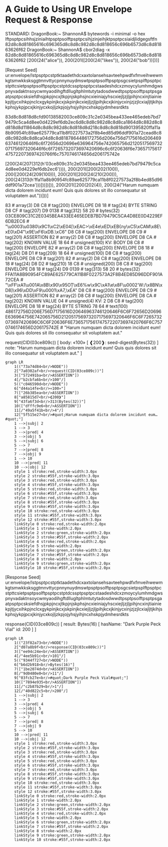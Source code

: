 # A Guide to Using UR Envelope Request & Response

STANDARD:
DragonBook:~ ShannonA$ bytewords -i minimal -o hex lftpsptpcsihhsjziniaihtpsptpsolftpsptpcsihjzinjeihjktpsptpcsiaidjlidgegsftfn
82d8c8d81865616c696365d8c8d8c982d8c8d818656c696b6573d8c8d81863626f62
DragonBook:~ ShannonA$ cbor2diag -x 82d8c8d81865616c696365d8c8d8c982d8c8d818656c696b6573d8c8d81863626f62
[200(24("alice")), 200(201([200(24("likes")), 200(24("bob"))]))]

[Request Seed]
ur:envelope/lstpsptpcstptktaadethdcxaxtolansehsavteehpwdfxfmveihwewmkgtsmwkksksggtmnvttycpnnynuydmswtpsptpsolftpsptpsgcsietpsplftpsptpcstpttcsietpsptpsolftpsptpcstptdcssptpsptpcstaadeshdcxzmoycylumhmdgwspnyvadaktnsoycwmyaodihgftdllugltphlmtutytadosdwwdtpsptpsolftpsptpsgaatpsptpcsksiefdhsjpkpjncxjtkpjnjskphsjncxieiniajyhscxiejljzjljpihjncxinjtiainiekpjtjycxihkpjnclcxgykpinjkcxjskpinjkcxiejljzjljpihjkcxjkinjycxinjzjzjlcxiajljtjkihjskphsjykpjpcxjkinjycxkojljzkpjojyhsjyihjncxhskpjydmhesrdkts

83d8c8d818d8cfd90138582003ce809c31c2e0345bea433ee465edeb7bd79479c5ca4d8ee0d4229ef6db2ec6d8c8d8c982d8c8d8ca1864d8c882d8c8d818d8d11864d8c8d8c982d8c8d818d8d218c8d8c8d818d901395820ffa11a8b90954fc89ae625779ca11b8f0227573a2f8b4ed85d96ddf901a72cead8c8d8c982d8c8d8ca04d8c8d8187864486172756d206e756d7175616d20646963746120646f6c6f72656d20696e636964756e742065756d212051756973207175697320646f6c6f7265732073697420696c6c6f20636f6e73657175617475722073697420766f6c7570746174656d206175742e

[200(24(207(312(h'03ce809c31c2e0345bea433ee465edeb7bd79479c5ca4d8ee0d4229ef6db2ec6')))), 
 200(201([200(202(100)), 200([200(24(209(100))), 200(201([200(24(210(200))), 200(24(313(h'ffa11a8b90954fc89ae625779ca11b8f0227573a2f8b4ed85d96ddf901a72cea')))]))])])),
200(201([200(202(4)), 200(24("Harum numquam dicta dolorem incidunt eum! Quis quis dolores sit illo consequatur sit voluptatem aut."))]))]


83                                      # array(3)
   D8 C8                                # tag(200) ENVELOPE
      D8 18                             # tag(24) BYTE STRING
         D8 CF                          # tag(207)
            D9 0138                     # tag(312)
               58 20                    # bytes(32)
                  03CE809C31C2E0345BEA433EE465EDEB7BD79479C5CA4D8EE0D4229EF6DB2EC6 # "\u0003\u0380\x9C1\xC2\xE04[\xEAC>\xE4e\xED\xEB{הy\xC5\xCAM\x8E\xE0\xD4\"\x9E\xF6\xDB.\xC6"
   D8 C8                                # tag(200) ENVELOPE
      D8 C9                             # tag(201) ASSERTION
         82                             # array(2)
            D8 C8                       # tag(200) ENVELOPE
               D8 CA                    # tag(202) KNOWN VALUE
                  18 64                 # unsigned(100) KV: BODY
            D8 C8                       # tag(200) ENVELOPE
               82                       # array(2)
                  D8 C8                 # tag(200) ENVELOPE
                     D8 18              # tag(24)
                        D8 D1           # tag(209)
                           18 64        # unsigned(100)
                  D8 C8                 # tag(200) ENVELOPE
                     D8 C9              # tag(201)
                        82              # array(2)
                           D8 C8        # tag(200) ENVELOPE
                              D8 18     # tag(24)
                                 D8 D2  # tag(210)
                                    18 C8 # unsigned(200)
                           D8 C8        # tag(200) ENVELOPE
                              D8 18     # tag(24)
                                 D9 0139 # tag(313)
                                    58 20 # bytes(32)
                                       FFA11A8B90954FC89AE625779CA11B8F0227573A2F8B4ED85D96DDF901A72CEA # "\xFF\xA1\u001A\x8B\x90\x95OȚ\xE6%w\x9C\xA1\e\x8F\u0002'W:/\x8BN\xD8]\x96\xDD\xF9\u0001\xA7,\xEA"
   D8 C8                                # tag(200) ENVELOPE
      D8 C9                             # tag(201) ASSERTION
         82                             # array(2)
            D8 C8                       # tag(200) ENVELOPE
               D8 CA                    # tag(202) KNOWN VALUE
                  04                    # unsigned(4) KV: 2
            D8 C8                       # tag(200) ENVELOPE
               D8 18                    # tag(24) BYTE STRING
                  78 64                 # text(100)
                     486172756D206E756D7175616D20646963746120646F6C6F72656D20696E636964756E742065756D212051756973207175697320646F6C6F7265732073697420696C6C6F20636F6E73657175617475722073697420766F6C7570746174656D206175742E # "Harum numquam dicta dolorem incidunt eum! Quis quis dolores sit illo consequatur sit voluptatem aut."

request(CID(03ce809c)) [
    body: «100» [
        ❰200❱: seed-digest(Bytes(32))
    ]
    note: "Harum numquam dicta dolorem incidunt eum! Quis quis dolores sit illo consequatur sit voluptatem aut."
]

```mermaid
graph LR
    1(("73a74d84<br/>NODE"))
    2["7a0302af<br/>request(CID(03ce809c))"]
    3(["572491ba<br/>ASSERTION"])
    4[/"b2cbfa6b<br/>100"/]
    5(("c046590d<br/>NODE"))
    6["d44a14fe<br/>«100»"]
    7(["26b385ea<br/>ASSERTION"])
    8["a85815d7<br/>❰200❱"]
    9["43fa6f3d<br/>313(Bytes(32))"]
    10(["dfffc9e6<br/>ASSERTION"])
    11[/"49a5f41b<br/>4"/]
    12["5f515e27<br/>#quot;Harum numquam dicta dolorem incidunt eum…#quot;"]
    1 -->|subj| 2
    1 --> 3
    3 -->|pred| 4
    3 -->|obj| 5
    5 -->|subj| 6
    5 --> 7
    7 -->|pred| 8
    7 -->|obj| 9
    1 --> 10
    10 -->|pred| 11
    10 -->|obj| 12
    style 1 stroke:red,stroke-width:3.0px
    style 2 stroke:#55f,stroke-width:3.0px
    style 3 stroke:red,stroke-width:3.0px
    style 4 stroke:#55f,stroke-width:3.0px
    style 5 stroke:red,stroke-width:3.0px
    style 6 stroke:#55f,stroke-width:3.0px
    style 7 stroke:red,stroke-width:3.0px
    style 8 stroke:#55f,stroke-width:3.0px
    style 9 stroke:#55f,stroke-width:3.0px
    style 10 stroke:red,stroke-width:3.0px
    style 11 stroke:#55f,stroke-width:3.0px
    style 12 stroke:#55f,stroke-width:3.0px
    linkStyle 0 stroke:red,stroke-width:2.0px
    linkStyle 1 stroke-width:2.0px
    linkStyle 2 stroke:green,stroke-width:2.0px
    linkStyle 3 stroke:#55f,stroke-width:2.0px
    linkStyle 4 stroke:red,stroke-width:2.0px
    linkStyle 5 stroke-width:2.0px
    linkStyle 6 stroke:green,stroke-width:2.0px
    linkStyle 7 stroke:#55f,stroke-width:2.0px
    linkStyle 8 stroke-width:2.0px
    linkStyle 9 stroke:green,stroke-width:2.0px
    linkStyle 10 stroke:#55f,stroke-width:2.0px
```



[Response Seed]
ur:envelope/lstpsptpcstptktaadethdcxaxtolansehsavteehpwdfxfmveihwewmkgtsmwkksksggtmnvttycpnnynuydmswtpsptpsolftpsptpsgcsietpsplftpsptpcstpttcsietpsptpsolftpsptpcstptdcssptpsptpcstaadeshdcxzmoycylumhmdgwspnyvadaktnsoycwmyaodihgftdllugltphlmtutytadosdwwdtpsptpsolftpsptpsgaatpsptpcsksiefdhsjpkpjncxjtkpjnjskphsjncxieiniajyhscxiejljzjljpihjncxinjtiainiekpjtjycxihkpjnclcxgykpinjkcxjskpinjkcxiejljzjljpihjkcxjkinjycxinjzjzjlcxiajljtjkihjskphsjykpjpcxjkinjycxkojljzkpjojyhsjyihjncxhskpjydmhesrdkts

response(CID(03ce809c)) [
    result: Bytes(16) [
        hasName: "Dark Purple Peck Vial"
        id: 200
    ]
]


```mermaid
graph LR
    1(("23f82a73<br/>NODE"))
    2["d07a8b9f<br/>response(CID(03ce809c))"]
    3(["ee94c24e<br/>ASSERTION"])
    4[/"4ee5b91c<br/>101"/]
    5(("9344f727<br/>NODE"))
    6["b6d2b918<br/>Bytes(16)"]
    7(["1be2074d<br/>ASSERTION"])
    8[/"9d0480e0<br/>11"/]
    9["03fcb27e<br/>#quot;Dark Purple Peck Vial#quot;"]
    10(["7894e935<br/>ASSERTION"])
    11[/"c2b87b29<br/>1"/]
    12[/"40d822c5<br/>200"/]
    1 -->|subj| 2
    1 --> 3
    3 -->|pred| 4
    3 -->|obj| 5
    5 -->|subj| 6
    5 --> 7
    7 -->|pred| 8
    7 -->|obj| 9
    5 --> 10
    10 -->|pred| 11
    10 -->|obj| 12
    style 1 stroke:red,stroke-width:3.0px
    style 2 stroke:#55f,stroke-width:3.0px
    style 3 stroke:red,stroke-width:3.0px
    style 4 stroke:#55f,stroke-width:3.0px
    style 5 stroke:red,stroke-width:3.0px
    style 6 stroke:#55f,stroke-width:3.0px
    style 7 stroke:red,stroke-width:3.0px
    style 8 stroke:#55f,stroke-width:3.0px
    style 9 stroke:#55f,stroke-width:3.0px
    style 10 stroke:red,stroke-width:3.0px
    style 11 stroke:#55f,stroke-width:3.0px
    style 12 stroke:#55f,stroke-width:3.0px
    linkStyle 0 stroke:red,stroke-width:2.0px
    linkStyle 1 stroke-width:2.0px
    linkStyle 2 stroke:green,stroke-width:2.0px
    linkStyle 3 stroke:#55f,stroke-width:2.0px
    linkStyle 4 stroke:red,stroke-width:2.0px
    linkStyle 5 stroke-width:2.0px
    linkStyle 6 stroke:green,stroke-width:2.0px
    linkStyle 7 stroke:#55f,stroke-width:2.0px
    linkStyle 8 stroke-width:2.0px
    linkStyle 9 stroke:green,stroke-width:2.0px
    linkStyle 10 stroke:#55f,stroke-width:2.0px
```
